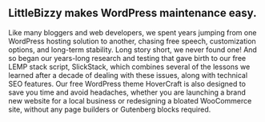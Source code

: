 ## LittleBizzy makes WordPress maintenance easy.

Like many bloggers and web developers, we spent years jumping from one WordPress hosting solution to another, chasing free speech, customization options, and long-term stability. Long story short, we never found one! And so began our years-long research and testing that gave birth to our free LEMP stack script, SlickStack, which combines several of the lessons we learned after a decade of dealing with these issues, along with technical SEO features. Our free WordPress theme HoverCraft is also designed to save you time and avoid headaches, whether you are launching a brand new website for a local business or redesigning a bloated WooCommerce site, without any page builders or Gutenberg blocks required.

